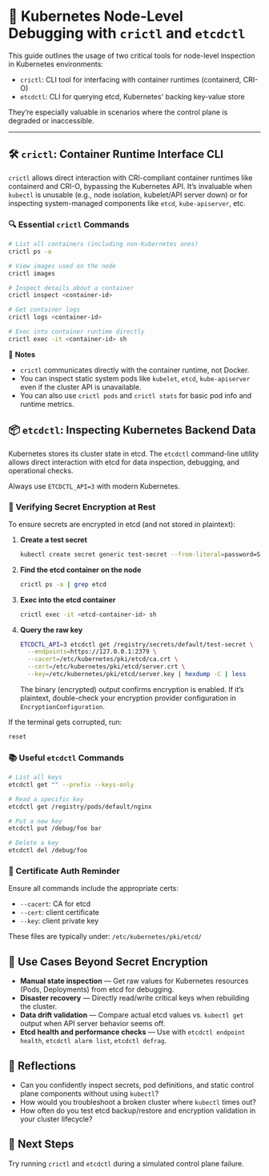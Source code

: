 # 🔧 Kubernetes Node-Level Debugging with `crictl` and `etcdctl`

This guide outlines the usage of two critical tools for node-level inspection in Kubernetes environments:  
- `crictl`: CLI tool for interfacing with container runtimes (containerd, CRI-O)  
- `etcdctl`: CLI for querying etcd, Kubernetes' backing key-value store

They’re especially valuable in scenarios where the control plane is degraded or inaccessible.

---

## 🛠️ `crictl`: Container Runtime Interface CLI

`crictl` allows direct interaction with CRI-compliant container runtimes like containerd and CRI-O, bypassing the Kubernetes API. It’s invaluable when `kubectl` is unusable (e.g., node isolation, kubelet/API server down) or for inspecting system-managed components like `etcd`, `kube-apiserver`, etc.

### 🔍 Essential `crictl` Commands

```bash
# List all containers (including non-Kubernetes ones)
crictl ps -a

# View images used on the node
crictl images

# Inspect details about a container
crictl inspect <container-id>

# Get container logs
crictl logs <container-id>

# Exec into container runtime directly
crictl exec -it <container-id> sh
```

🧠 **Notes**
- `crictl` communicates directly with the container runtime, not Docker.
- You can inspect static system pods like `kubelet`, `etcd`, `kube-apiserver` even if the cluster API is unavailable.
- You can also use `crictl pods` and `crictl stats` for basic pod info and runtime metrics.

## 📦 `etcdctl`: Inspecting Kubernetes Backend Data
Kubernetes stores its cluster state in etcd. The `etcdctl` command-line utility allows direct interaction with etcd for data inspection, debugging, and operational checks.

Always use `ETCDCTL_API=3` with modern Kubernetes.

### 🔐 Verifying Secret Encryption at Rest
To ensure secrets are encrypted in etcd (and not stored in plaintext):

1. **Create a test secret**
   ```bash
   kubectl create secret generic test-secret --from-literal=password=S3cr3t123
   ```
2. **Find the etcd container on the node**
   ```bash
   crictl ps -a | grep etcd
   ```
3. **Exec into the etcd container**
   ```bash
   crictl exec -it <etcd-container-id> sh
   ```
4. **Query the raw key**
   ```bash
   ETCDCTL_API=3 etcdctl get /registry/secrets/default/test-secret \
     --endpoints=https://127.0.0.1:2379 \
     --cacert=/etc/kubernetes/pki/etcd/ca.crt \
     --cert=/etc/kubernetes/pki/etcd/server.crt \
     --key=/etc/kubernetes/pki/etcd/server.key | hexdump -C | less
   ```
   The binary (encrypted) output confirms encryption is enabled. If it’s plaintext, double-check your encryption provider configuration in `EncryptionConfiguration`.

If the terminal gets corrupted, run:
```bash
reset
```

### 📚 Useful `etcdctl` Commands
```bash
# List all keys
etcdctl get "" --prefix --keys-only

# Read a specific key
etcdctl get /registry/pods/default/nginx

# Put a new key
etcdctl put /debug/foo bar

# Delete a key
etcdctl del /debug/foo
```

### 🔐 Certificate Auth Reminder
Ensure all commands include the appropriate certs:

- `--cacert`: CA for etcd
- `--cert`: client certificate
- `--key`: client private key

These files are typically under: `/etc/kubernetes/pki/etcd/`

## 🧪 Use Cases Beyond Secret Encryption
- **Manual state inspection** — Get raw values for Kubernetes resources (Pods, Deployments) from etcd for debugging.
- **Disaster recovery** — Directly read/write critical keys when rebuilding the cluster.
- **Data drift validation** — Compare actual etcd values vs. `kubectl get` output when API server behavior seems off.
- **Etcd health and performance checks** — Use with `etcdctl endpoint health`, `etcdctl alarm list`, `etcdctl defrag`.

## 🔁 Reflections
- Can you confidently inspect secrets, pod definitions, and static control plane components without using `kubectl`?
- How would you troubleshoot a broken cluster where `kubectl` times out?
- How often do you test etcd backup/restore and encryption validation in your cluster lifecycle?

## 🔗 Next Steps
Try running `crictl` and `etcdctl` during a simulated control plane failure.
